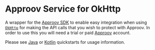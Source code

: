 # Approov Service for OkHttp

A wrapper for the [Approov SDK](https://github.com/approov/approov-android-sdk) to enable easy integration when using [`OkHttp`](https://square.github.io/okhttp/) for making the API calls that you wish to protect with Approov. In order to use this you will need a trial or paid [Approov](https://www.approov.io) account.

Please see [Java](https://github.com/approov/quickstart-android-java-okhttp) or [Kotlin](https://github.com/approov/quickstart-android-kotlin-okhttp) quickstarts for usage information.
